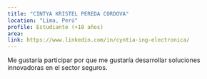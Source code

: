 ```yaml
---
title: "CINTYA KRISTEL PEREDA CORDOVA"
location: "Lima, Perú"
profile: Estudiante (+18 años)
area: 
link: https://www.linkedin.com/in/cyntia-ing-electronica/
---
```


Me gustaría participar por que me gustaría desarrollar soluciones innovadoras en el sector seguros.